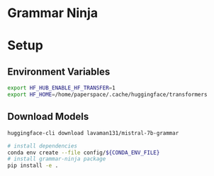 # Grammar Ninja

# Setup

## Environment Variables

```bash
export HF_HUB_ENABLE_HF_TRANSFER=1
export HF_HOME=/home/paperspace/.cache/huggingface/transformers
```

## Download Models

```bash
huggingface-cli download lavaman131/mistral-7b-grammar
```

```bash
# install dependencies
conda env create --file config/${CONDA_ENV_FILE}
# install grammar-ninja package
pip install -e .
```